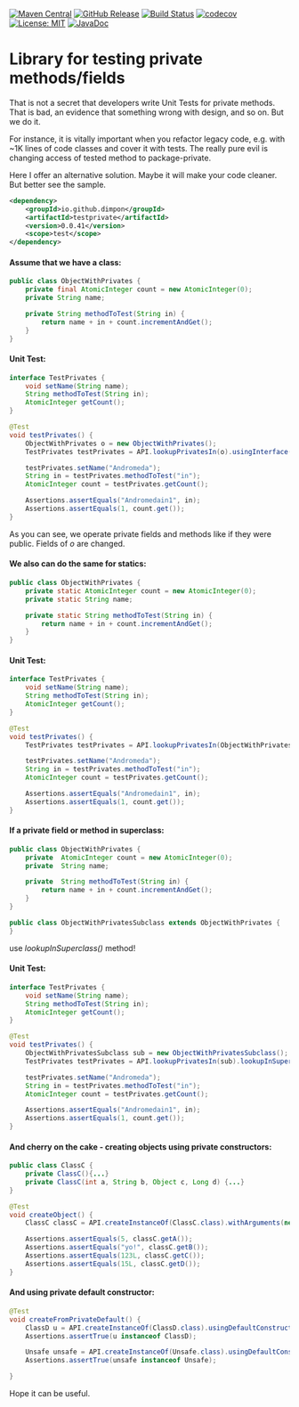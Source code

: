 [![Maven Central](https://img.shields.io/maven-central/v/io.github.dimpon/testprivate.svg?label=maven%20central&color=green)](https://search.maven.org/search?q=g:%22io.github.dimpon%22%20AND%20a:%22testprivate%22)
[![GitHub Release](https://img.shields.io/github/release/dimpon/testprivate.svg?style=flat&color=green)](https://github.com/dimpon/testprivate/releases)
[![Build Status](https://travis-ci.com/dimpon/testprivate.svg?branch=master)](https://travis-ci.com/dimpon/testprivate)
[![codecov](https://codecov.io/gh/dimpon/testprivate/branch/master/graph/badge.svg)](https://codecov.io/gh/dimpon/testprivate)
[![License: MIT](https://img.shields.io/badge/License-MIT-green.svg)](https://opensource.org/licenses/MIT)
[![JavaDoc](http://javadoc-badge.appspot.com/io.github.dimpon/testprivate.svg?label=javadoc)](https://javadocio-badges.herokuapp.com/io.github.dimpon/testprivate)


# Library for testing private methods/fields

That is not a secret that developers write Unit Tests for private methods. That is bad, an evidence that something wrong with design, and so on.
But we do it.

For instance, it is vitally important when you refactor legacy code, e.g. with ~1K lines of code classes and cover it with tests.
The really pure evil is changing access of tested method to package-private.
  
Here I offer an alternative solution. Maybe it will make your code cleaner. But better see the sample. 

```xml
<dependency>
    <groupId>io.github.dimpon</groupId>
    <artifactId>testprivate</artifactId>
    <version>0.0.41</version>
    <scope>test</scope>
</dependency>
```

#### Assume that we have a class:
```java
public class ObjectWithPrivates {
    private final AtomicInteger count = new AtomicInteger(0);
    private String name;

    private String methodToTest(String in) {
        return name + in + count.incrementAndGet();
    }
}
```
#### Unit Test:
```java
interface TestPrivates {
    void setName(String name);
    String methodToTest(String in);
    AtomicInteger getCount();
}

@Test
void testPrivates() {
    ObjectWithPrivates o = new ObjectWithPrivates();
    TestPrivates testPrivates = API.lookupPrivatesIn(o).usingInterface(TestPrivates.class);

    testPrivates.setName("Andromeda");
    String in = testPrivates.methodToTest("in");
    AtomicInteger count = testPrivates.getCount();

    Assertions.assertEquals("Andromedain1", in);
    Assertions.assertEquals(1, count.get());
}
```
As you can see, we operate private fields and methods like if they were public. Fields of _o_ are changed.
#### We also can do the same for statics:
```java
public class ObjectWithPrivates {
    private static AtomicInteger count = new AtomicInteger(0);
    private static String name;

    private static String methodToTest(String in) {
        return name + in + count.incrementAndGet();
    }
}
```
#### Unit Test:
```java
interface TestPrivates {
    void setName(String name);
    String methodToTest(String in);
    AtomicInteger getCount();
}

@Test
void testPrivates() {
    TestPrivates testPrivates = API.lookupPrivatesIn(ObjectWithPrivates.class).usingInterface(TestPrivates.class);

    testPrivates.setName("Andromeda");
    String in = testPrivates.methodToTest("in");
    AtomicInteger count = testPrivates.getCount();

    Assertions.assertEquals("Andromedain1", in);
    Assertions.assertEquals(1, count.get());
}
```
#### If a private field or method in superclass:
```java
public class ObjectWithPrivates {
    private  AtomicInteger count = new AtomicInteger(0);
    private  String name;

    private  String methodToTest(String in) {
        return name + in + count.incrementAndGet();
    }
}

public class ObjectWithPrivatesSubclass extends ObjectWithPrivates {
}
```
use _lookupInSuperclass()_ method!
#### Unit Test:
```java
interface TestPrivates {
    void setName(String name);
    String methodToTest(String in);
    AtomicInteger getCount();
}

@Test
void testPrivates() {
    ObjectWithPrivatesSubclass sub = new ObjectWithPrivatesSubclass();
    TestPrivates testPrivates = API.lookupPrivatesIn(sub).lookupInSuperclass().usingInterface(TestPrivates.class);

    testPrivates.setName("Andromeda");
    String in = testPrivates.methodToTest("in");
    AtomicInteger count = testPrivates.getCount();

    Assertions.assertEquals("Andromedain1", in);
    Assertions.assertEquals(1, count.get());
}
```
#### And cherry on the cake - creating objects using private constructors:
```java
public class ClassC {
    private ClassC(){...}
    private ClassC(int a, String b, Object c, Long d) {...}
}

@Test
void createObject() {
    ClassC classC = API.createInstanceOf(ClassC.class).withArguments(new Integer(5), "yo!", new Long(123L), 15L);

    Assertions.assertEquals(5, classC.getA());
    Assertions.assertEquals("yo!", classC.getB());
    Assertions.assertEquals(123L, classC.getC());
    Assertions.assertEquals(15L, classC.getD());
}
```
#### And using private default constructor:
```java
@Test
void createFromPrivateDefault() {
    ClassD u = API.createInstanceOf(ClassD.class).usingDefaultConstructor();
    Assertions.assertTrue(u instanceof ClassD);

    Unsafe unsafe = API.createInstanceOf(Unsafe.class).usingDefaultConstructor();
    Assertions.assertTrue(unsafe instanceof Unsafe);

}
```
Hope it can be useful.

